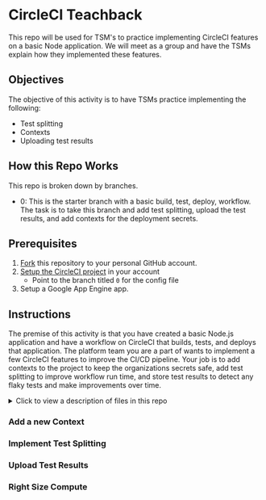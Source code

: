 # CircleCI Teachback

This repo will be used for TSM's to practice implementing CircleCI features on a basic Node application. We will meet as a group and have the TSMs explain how they implemented these features. 

## Objectives

The objective of this activity is to have TSMs practice implementing the following:

- Test splitting 
- Contexts 
- Uploading test results 

## How this Repo Works

This repo is broken down by branches.

- 0: This is the starter branch with a basic build, test, deploy, workflow. The task is to take this branch and add test splitting, upload the test results, and add contexts for the deployment secrets.

## Prerequisites

1. [Fork](https://docs.github.com/en/get-started/quickstart/fork-a-repo#forking-a-repository) this repository to your personal GitHub account. 
2. [Setup the CircleCI project](https://circleci.com/docs/getting-started/?utm_source=google&utm_medium=sem&utm_campaign=sem-google-dg--uscan-en-dsa-tROAS-auth-brand&utm_term=g_-_c__dsa_&utm_content=&gclid=Cj0KCQjwtO-kBhDIARIsAL6LoreqoxYV4ckTzv020rOwBBsWl2nJ5QQsMQeJ6YMxhaJJgzqd4hp9hCgaAnrNEALw_wcB) in your account
    - Point to the branch titled `0` for the config file
3. Setup a Google App Engine app. 

## Instructions
The premise of this activity is that you have created a basic Node.js application and have a workflow on CircleCI that builds, tests, and deploys that application. The platform team you are a part of wants to implement a few CircleCI features to improve the CI/CD pipeline. Your job is to add contexts to the project to keep the organizations secrets safe, add test splitting to improve workflow run time, and store test results to detect any flaky tests and make improvements over time. 

<details>
    <summary>Click to view a description of files in this repo</summary>

Inside this repo are several directories and files. Below is a quick explaination of what they are. You will only make edits to the `.circleci/config.yml` file, however.  

- __test__ : this directory contains the test files. You will need to point CircleCI to this directory when test splitting.

- node_modules: contains all node modules needed to run this application

- public: this directory contains the website page files

- app.js: this JavaScript contains the code to navigate the website

- package.json: contains required packages for the app

- server.js: this JavaScript runs the application

</details>

### Add a new Context 

### Implement Test Splitting 

### Upload Test Results 

### Right Size Compute 